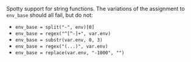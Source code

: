 Spotty support for string functions.  The variations of the assignment to `env_base` should all fail, but do not:

* `env_base = split("-", env)[0]`
* `env_base = regex("^[^-]+", var.env)`
* `env_base = substr(var.env, 0, 3)`
* `env_base = regex("(...)", var.env)`
* `env_base = replace(var.env, "-1000", "")`